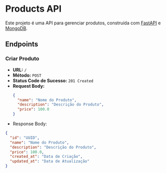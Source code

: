 # Products API

Este projeto é uma API para gerenciar produtos, construída com [FastAPI](https://fastapi.tiangolo.com/) e [MongoDB](https://www.mongodb.com/).

## Endpoints

### Criar Produto

- **URL:** `/`
- **Método:** `POST`
- **Status Code de Sucesso:** `201 Created`
- **Request Body:**
  ```json
  {
    "name": "Nome do Produto",
    "description": "Descrição do Produto",
    "price": 100.0
  }
- Response Body:
```json
{
  "id": "UUID",
  "name": "Nome do Produto",
  "description": "Descrição do Produto",
  "price": 100.0,
  "created_at": "Data de Criação",
  "updated_at": "Data de Atualização"
}
